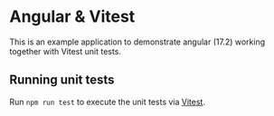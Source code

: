 # Angular & Vitest

This is an example application to demonstrate angular (17.2) working together with Vitest unit tests.

## Running unit tests

Run `npm run test` to execute the unit tests via [Vitest](https://vitest.dev).
